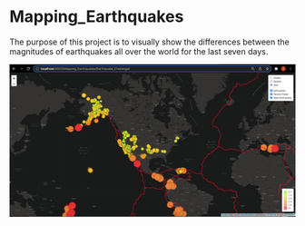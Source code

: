# Mapping_Earthquakes

The purpose of this project is to visually show the differences between the magnitudes of earthquakes all over the world for the last seven days.

![image_name](https://github.com/zackzydonik/Mapping_Earthquakes/blob/8fb6f7b0697487ca7eb12d2eb7f70cbfdd8f4e28/Earthquake_Challenge/static/images/Earthquake_Challenge.png)